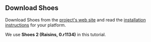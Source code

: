 Download Shoes
--------------

Download Shoes from the [project's web site](http://shoooes.net/downloads/) and read the [installation instructions](http://help.shoooes.net/Installing.html) for your platform.

We use **Shoes 2 (Raisins, 0.r1134)** in this tutorial.
